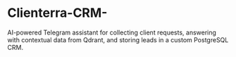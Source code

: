 # Clienterra-CRM-
AI-powered Telegram assistant for collecting client requests, answering with contextual data from Qdrant, and storing leads in a custom PostgreSQL CRM.
